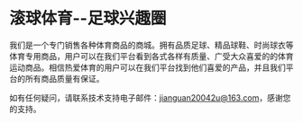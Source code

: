 # 滚球体育--足球兴趣圈

我们是一个专门销售各种体育商品的商城。拥有品质足球、精品球鞋、时尚球衣等体育专用商品，用户可以在我们平台看到各式各样有质量、广受大众喜爱的的体育运动商品。相信热爱体育的用户可以在我们平台找到他们喜爱的产品，并且我们平台的所有商品质量有保证。

如有任何疑问，请联系技术支持电子邮件：jianguan20042u@163.com，感谢您的支持。

